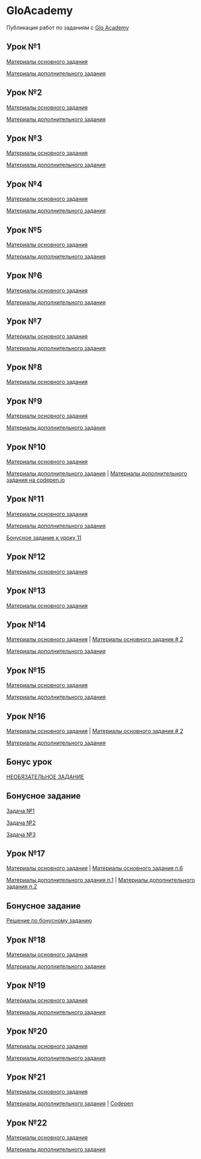 # GloAcademy
Публикация работ по заданиям с [Glo Academy](https://glo-academy.ru/)

## Урок №1
[Материалы основного задания](https://github.com/Ckopn84/GloAcademy/tree/lesson01/lesson01)

[Материалы дополнительного задания](https://github.com/Ckopn84/GloAcademy/tree/lesson01)

## Урок №2
[Материалы основного задания](https://github.com/Ckopn84/GloAcademy/tree/lesson02/lesson02)

[Материалы дополнительного задания](https://github.com/Ckopn84/GloAcademy/tree/hard/hard/lesson02)

## Урок №3
[Материалы основного задания](https://github.com/Ckopn84/GloAcademy/tree/lesson03/lesson03)

[Материалы дополнительного задания](https://github.com/Ckopn84/GloAcademy/tree/hard/hard/lesson03)

## Урок №4
[Материалы основного задания](https://github.com/Ckopn84/GloAcademy/tree/lesson04/lesson04)

[Материалы дополнительного задания](https://github.com/Ckopn84/GloAcademy/tree/hard/hard/lesson04)

## Урок №5
[Материалы основного задания](https://github.com/Ckopn84/GloAcademy/tree/lesson05/lesson05)

[Материалы дополнительного задания](https://github.com/Ckopn84/GloAcademy/tree/hard/hard/lesson05)

## Урок №6
[Материалы основного задания](https://github.com/Ckopn84/GloAcademy/tree/lesson06/lesson06)

[Материалы дополнительного задания](https://github.com/Ckopn84/GloAcademy/tree/hard/hard/lesson06)

## Урок №7
[Материалы основного задания](https://github.com/Ckopn84/GloAcademy/tree/lesson7/lesson07)

[Материалы дополнительного задания](https://github.com/Ckopn84/GloAcademy/tree/hard/hard/lesson07)

## Урок №8
[Материалы основного задания](https://github.com/Ckopn84/GloAcademy/tree/lesson08/lesson08)

## Урок №9
[Материалы основного задания](https://github.com/Ckopn84/GloAcademy/tree/lesson09/lesson09)

[Материалы дополнительного задания](https://github.com/Ckopn84/GloAcademy/tree/hard/hard/lesson09)

## Урок №10
[Материалы основного задания](https://github.com/Ckopn84/GloAcademy/tree/lesson10/lesson10)

[Материалы дополнительного задания](https://github.com/Ckopn84/GloAcademy/tree/hard/hard/lesson10) | 
[Материалы дополнительного задания на codepen.io](https://codepen.io/ckopn84/pen/vYOBVjw)

## Урок №11
[Материалы основного задания](https://github.com/Ckopn84/GloAcademy/tree/lesson11/lesson11)

[Материалы дополнительного задания](https://github.com/Ckopn84/GloAcademy/tree/hard/hard/lesson11)

[Бонусное задание к уроку 11](https://github.com/Ckopn84/GloAcademy/tree/hard/hard/lesson11bonus)

## Урок №12
[Материалы основного задания](https://github.com/Ckopn84/GloAcademy/tree/lesson12/lesson12)

## Урок №13
[Материалы основного задания](https://github.com/Ckopn84/GloAcademy/tree/lesson13/lesson13)

## Урок №14
[Материалы основного задания](https://github.com/Ckopn84/GloAcademy/tree/lesson14/lesson14) | 
[Материалы основного задания # 2](https://github.com/Ckopn84/GloAcademy/tree/lesson14_2/lesson14_2)

[Материалы дополнительного задания](https://github.com/Ckopn84/GloAcademy/tree/hard/hard/lesson14)

## Урок №15
[Материалы основного задания](https://github.com/Ckopn84/GloAcademy/tree/lesson15/lesson15)

[Материалы дополнительного задания](https://github.com/Ckopn84/GloAcademy/tree/hard/hard/lesson15)

## Урок №16
[Материалы основного задания](https://github.com/Ckopn84/GloAcademy/tree/lesson16/lesson16) | 
[Материалы основного задания # 2](https://github.com/Ckopn84/GloAcademy/tree/lesson16_2/lesson16_2)

[Материалы дополнительного задания](https://github.com/Ckopn84/GloAcademy/tree/hard/hard/lesson16)

## Бонус урок
[НЕОБЯЗАТЕЛЬНОЕ ЗАДАНИЕ](https://codepen.io/ckopn84/pen/dyoMBBm)

## Бонусное задание
[Задача №1](https://codepen.io/ckopn84/pen/wvaWwgd)

[Задача №2](https://codepen.io/ckopn84/pen/wvaWwbm)

[Задача №3](https://codepen.io/ckopn84/pen/LYVZYYZ)

## Урок №17
[Материалы основного задания](https://github.com/Ckopn84/GloAcademy/tree/Lesson17/lesson17) | 
[Материалы основного задания п.6](https://github.com/Ckopn84/GloAcademy/tree/Lesson17/lesson17p6)

[Материалы дополнительного задания п.1](https://github.com/Ckopn84/GloAcademy/tree/hard/hard/lesson17p1) | 
[Материалы дополнительного задания п.2](https://github.com/Ckopn84/GloAcademy/tree/hard/hard/lesson17p2)

## Бонусное задание
[Решение по бонусному заданию](https://codepen.io/ckopn84/pen/eYNzxzM)

## Урок №18
[Материалы основного задания](https://github.com/Ckopn84/GloAcademy/tree/lesson18/lesson18)

[Материалы дополнительного задания](https://github.com/Ckopn84/GloAcademy/tree/hard/hard/lesson18)

## Урок №19
[Материалы основного задания](https://github.com/Ckopn84/GloAcademy/tree/lesson19/lesson19)

[Материалы дополнительного задания](https://github.com/Ckopn84/GloAcademy/tree/hard/hard/lesson19)


## Урок №20
[Материалы основного задания](https://github.com/Ckopn84/GloAcademy/tree/lesson20/lesson20)

[Материалы дополнительного задания](https://github.com/Ckopn84/GloAcademy/tree/hard/hard/lesson20)

## Урок №21
[Материалы основного задания](https://github.com/Ckopn84/GloAcademy/tree/lesson21/lesson21)

[Материалы дополнительного задания](https://github.com/Ckopn84/GloAcademy/tree/hard/hard/lesson21) | 
[Codepen](https://codepen.io/ckopn84/pen/oNXZJmB)

## Урок №22
[Материалы основного задания](https://github.com/Ckopn84/GloAcademy/tree/lesson22/lesson22)

[Материалы дополнительного задания](https://github.com/Ckopn84/GloAcademy/tree/hard/hard/lesson22)


